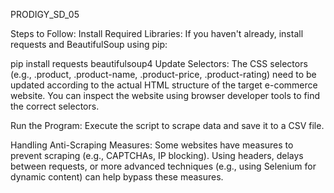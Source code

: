 
PRODIGY_SD_05

Steps to Follow:
Install Required Libraries: If you haven't already, install requests and BeautifulSoup using pip:

pip install requests beautifulsoup4
Update Selectors: The CSS selectors (e.g., .product, .product-name, .product-price, .product-rating) need to be updated according to the actual HTML structure of the target e-commerce website. You can inspect the website using browser developer tools to find the correct selectors.

Run the Program: Execute the script to scrape data and save it to a CSV file.

Handling Anti-Scraping Measures: Some websites have measures to prevent scraping (e.g., CAPTCHAs, IP blocking). Using headers, delays between requests, or more advanced techniques (e.g., using Selenium for dynamic content) can help bypass these measures.

